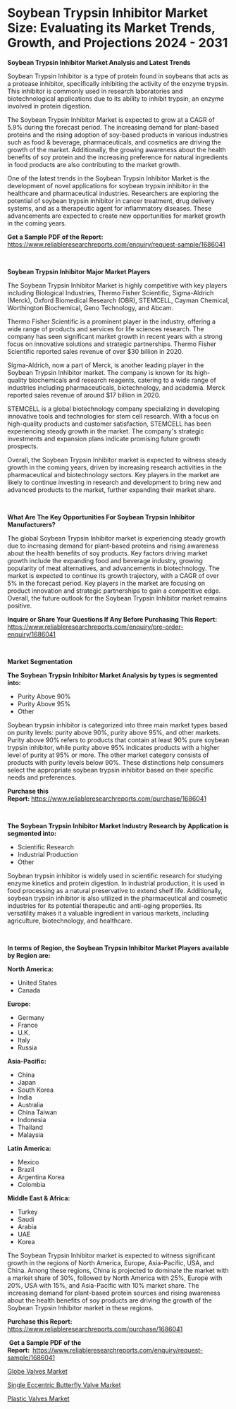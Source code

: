 <p><h1>Soybean Trypsin Inhibitor Market Size: Evaluating its Market Trends, Growth, and Projections 2024 - 2031</h1></p><p><strong>Soybean Trypsin Inhibitor Market Analysis and Latest Trends</strong></p>
<p><p>Soybean Trypsin Inhibitor is a type of protein found in soybeans that acts as a protease inhibitor, specifically inhibiting the activity of the enzyme trypsin. This inhibitor is commonly used in research laboratories and biotechnological applications due to its ability to inhibit trypsin, an enzyme involved in protein digestion.</p><p>The Soybean Trypsin Inhibitor Market is expected to grow at a CAGR of 5.9% during the forecast period. The increasing demand for plant-based proteins and the rising adoption of soy-based products in various industries such as food & beverage, pharmaceuticals, and cosmetics are driving the growth of the market. Additionally, the growing awareness about the health benefits of soy protein and the increasing preference for natural ingredients in food products are also contributing to the market growth.</p><p>One of the latest trends in the Soybean Trypsin Inhibitor Market is the development of novel applications for soybean trypsin inhibitor in the healthcare and pharmaceutical industries. Researchers are exploring the potential of soybean trypsin inhibitor in cancer treatment, drug delivery systems, and as a therapeutic agent for inflammatory diseases. These advancements are expected to create new opportunities for market growth in the coming years.</p></p>
<p><strong>Get a Sample PDF of the Report:&nbsp;</strong> <a href="https://www.reliableresearchreports.com/enquiry/request-sample/1686041">https://www.reliableresearchreports.com/enquiry/request-sample/1686041</a></p>
<p>&nbsp;</p>
<p><strong>Soybean Trypsin Inhibitor Major Market Players</strong></p>
<p><p>The Soybean Trypsin Inhibitor Market is highly competitive with key players including Biological Industries, Thermo Fisher Scientific, Sigma-Aldrich (Merck), Oxford Biomedical Research (OBR), STEMCELL, Cayman Chemical, Worthington Biochemical, Geno Technology, and Abcam. </p><p>Thermo Fisher Scientific is a prominent player in the industry, offering a wide range of products and services for life sciences research. The company has seen significant market growth in recent years with a strong focus on innovative solutions and strategic partnerships. Thermo Fisher Scientific reported sales revenue of over $30 billion in 2020.</p><p>Sigma-Aldrich, now a part of Merck, is another leading player in the Soybean Trypsin Inhibitor market. The company is known for its high-quality biochemicals and research reagents, catering to a wide range of industries including pharmaceuticals, biotechnology, and academia. Merck reported sales revenue of around $17 billion in 2020.</p><p>STEMCELL is a global biotechnology company specializing in developing innovative tools and technologies for stem cell research. With a focus on high-quality products and customer satisfaction, STEMCELL has been experiencing steady growth in the market. The company's strategic investments and expansion plans indicate promising future growth prospects.</p><p>Overall, the Soybean Trypsin Inhibitor market is expected to witness steady growth in the coming years, driven by increasing research activities in the pharmaceutical and biotechnology sectors. Key players in the market are likely to continue investing in research and development to bring new and advanced products to the market, further expanding their market share.</p></p>
<p>&nbsp;</p>
<p><strong>What Are The Key Opportunities For Soybean Trypsin Inhibitor Manufacturers?</strong></p>
<p><p>The global Soybean Trypsin Inhibitor market is experiencing steady growth due to increasing demand for plant-based proteins and rising awareness about the health benefits of soy products. Key factors driving market growth include the expanding food and beverage industry, growing popularity of meat alternatives, and advancements in biotechnology. The market is expected to continue its growth trajectory, with a CAGR of over 5% in the forecast period. Key players in the market are focusing on product innovation and strategic partnerships to gain a competitive edge. Overall, the future outlook for the Soybean Trypsin Inhibitor market remains positive.</p></p>
<p><strong>Inquire or Share Your Questions If Any Before Purchasing This Report:</strong> <a href="https://www.reliableresearchreports.com/enquiry/pre-order-enquiry/1686041">https://www.reliableresearchreports.com/enquiry/pre-order-enquiry/1686041</a></p>
<p>&nbsp;</p>
<p><strong>Market Segmentation</strong></p>
<p><strong>The Soybean Trypsin Inhibitor Market Analysis by types is segmented into:</strong></p>
<p><ul><li>Purity Above 90%</li><li>Purity Above 95%</li><li>Other</li></ul></p>
<p><p>Soybean trypsin inhibitor is categorized into three main market types based on purity levels: purity above 90%, purity above 95%, and other markets. Purity above 90% refers to products that contain at least 90% pure soybean trypsin inhibitor, while purity above 95% indicates products with a higher level of purity at 95% or more. The other market category consists of products with purity levels below 90%. These distinctions help consumers select the appropriate soybean trypsin inhibitor based on their specific needs and preferences.</p></p>
<p><strong>Purchase this Report:&nbsp;</strong><a href="https://www.reliableresearchreports.com/purchase/1686041">https://www.reliableresearchreports.com/purchase/1686041</a></p>
<p>&nbsp;</p>
<p><strong>The Soybean Trypsin Inhibitor Market Industry Research by Application is segmented into:</strong></p>
<p><ul><li>Scientific Research</li><li>Industrial Production</li><li>Other</li></ul></p>
<p><p>Soybean trypsin inhibitor is widely used in scientific research for studying enzyme kinetics and protein digestion. In industrial production, it is used in food processing as a natural preservative to extend shelf life. Additionally, soybean trypsin inhibitor is also utilized in the pharmaceutical and cosmetic industries for its potential therapeutic and anti-aging properties. Its versatility makes it a valuable ingredient in various markets, including agriculture, biotechnology, and healthcare.</p></p>
<p>&nbsp;</p>
<p><strong>In terms of Region, the Soybean Trypsin Inhibitor Market Players available by Region are:</strong></p>
<p>
    <p> <strong> North America: </strong>
        <ul>
            <li>United States</li>
            <li>Canada</li>
        </ul>
        </p> 
    <p> <strong> Europe: </strong>
        <ul>
            <li>Germany</li>
            <li>France</li>
            <li>U.K.</li>
            <li>Italy</li>
            <li>Russia</li>
        </ul>
        </p> 
    <p> <strong> Asia-Pacific: </strong>
        <ul>
            <li>China</li>
            <li>Japan</li>
            <li>South Korea</li>
            <li>India</li>
            <li>Australia</li>
            <li>China Taiwan</li>
            <li>Indonesia</li>
            <li>Thailand</li>
            <li>Malaysia</li>
        </ul>
        </p> 
    <p> <strong> Latin America: </strong>
        <ul>
            <li>Mexico</li>
            <li>Brazil</li>
            <li>Argentina Korea</li>
            <li>Colombia</li>
        </ul>
        </p> 
    <p> <strong> Middle East & Africa: </strong>
        <ul>
            <li>Turkey</li>
            <li>Saudi</li>
            <li>Arabia</li>
            <li>UAE</li>
            <li>Korea</li>
        </ul>
    </p>
    </p>
<p><p>The Soybean Trypsin Inhibitor market is expected to witness significant growth in the regions of North America, Europe, Asia-Pacific, USA, and China. Among these regions, China is projected to dominate the market with a market share of 30%, followed by North America with 25%, Europe with 20%, USA with 15%, and Asia-Pacific with 10% market share. The increasing demand for plant-based protein sources and rising awareness about the health benefits of soy products are driving the growth of the Soybean Trypsin Inhibitor market in these regions.</p></p>
<p><strong>Purchase this Report: </strong><a href="https://www.reliableresearchreports.com/purchase/1686041">https://www.reliableresearchreports.com/purchase/1686041</a></p>
<p>&nbsp;<strong>Get a Sample PDF of the Report:&nbsp;&nbsp;</strong><a href="https://www.reliableresearchreports.com/enquiry/request-sample/1686041">https://www.reliableresearchreports.com/enquiry/request-sample/1686041</a></p>
<p><strong></strong></p>
<p><p><a href="https://view.publitas.com/reportprime-1/globe-valves-market-growth-market-trends-covid-19-impact-and-forecasts-for-period-from-2023-2030/">Globe Valves Market</a></p><p><a href="https://view.publitas.com/reportprime-1/single-eccentric-butterfly-valve-market-size-growth-outlook-from-2023-to-2030-projecting-at-markets-trends-analysis-by-application-regional-outlook-and-revenue/">Single Eccentric Butterfly Valve Market</a></p><p><a href="https://view.publitas.com/reportprime-1/plastic-valves-market-insights-market-players-and-forecast-till-2030/">Plastic Valves Market</a></p></p>